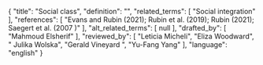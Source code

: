 {
    "title": "Social class",
    "definition": "",
    "related_terms": [
        "Social integration"
    ],
    "references": [
        "Evans and Rubin (2021); Rubin et al. (2019); Rubin (2021); Saegert et al. (2007 )"
    ],
    "alt_related_terms": [
        null
    ],
    "drafted_by": [
        "Mahmoud Elsherif"
    ],
    "reviewed_by": [
        "Leticia Micheli",
        "Eliza Woodward",
        " Julika Wolska",
        "Gerald Vineyard ",
        "Yu-Fang Yang"
    ],
    "language": "english"
}